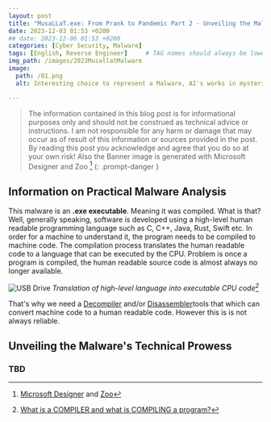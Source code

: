 ```yaml
---
layout: post
title: "MusaLLaT.exe: From Prank to Pandemic Part 2 - Unveiling the Malware's Technical Capbilites"
date: 2023-12-03 01:53 +0200
## date: 2023-12-06 01:53 +0200
categories: [Cyber Security, Malware]
tags: [English, Reverse Engineer]     # TAG names should always be lowercase
img_path: /images/2023MusallatMalware
image:
  path: /01.png
  alt: Interesting choice to represent a Malware, AI's works in mysterious ways.

---
```


> The information contained in this blog post is for informational purposes only and should not be construed as technical advice or instructions. I am not responsible for any harm or damage that may occur as of result of this information or sources provided in the post. By reading this post you acknowledge and agree that you do so at your own risk!
> Also the Banner image is generated with Microsoft Designer and Zoo [^1]
{: .prompt-danger }

## Information on Practical Malware Analysis

This malware is an **.exe executable**. Meaning it was compiled. What is that? Well, generally speaking, software is developed using a high-level human readable programming language such as C, C++, Java, Rust, Swift etc. In order for a machine to understand it, the program needs to be compiled to machine code. The compilation process translates the human readable code to a language that can be executed by the CPU. Problem is once a program is compiled, the human readable source code is almost always no longer available.

![USB Drive](/02.jpg) _Translation of high-level language into executable CPU code[^2]_

That's why we need a [Decompiler](https://en.wikipedia.org/wiki/Decompiler) and/or [Disassembler](https://en.wikipedia.org/wiki/Disassembler)tools that which can convert machine code to a human readable code. However this is is not always reliable.

## Unveiling the Malware's Technical Prowess

### TBD

[^1]:[Microsoft Designer](https://www.bing.com/create) and [Zoo](https://zoo.replicate.dev/?id=ea7e7239-e607-41f9-b009-940c1801fd3a)
[^2]:[What is a COMPILER and what is COMPILING a program?](https://localdab.org/index.php/glossary/a-d/compiler/)
